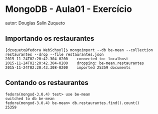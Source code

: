 # MongoDB - Aula01 - Exercício
autor: Douglas Salin Zuqueto

## Importando os restaurantes

```
[dzuqueto@fedora WebSchool]$ mongoimport --db be-mean --collection restaurantes --drop --file restaurantes.json
2015-11-24T02:20:42.304-0200	connected to: localhost
2015-11-24T02:20:42.304-0200	dropping: be-mean.restaurantes
2015-11-24T02:20:43.308-0200	imported 25359 documents

```

## Contando os restaurantes
```
fedora(mongod-3.0.4) test> use be-mean
switched to db be-mean
fedora(mongod-3.0.4) be-mean> db.restaurantes.find().count()
25359

```
